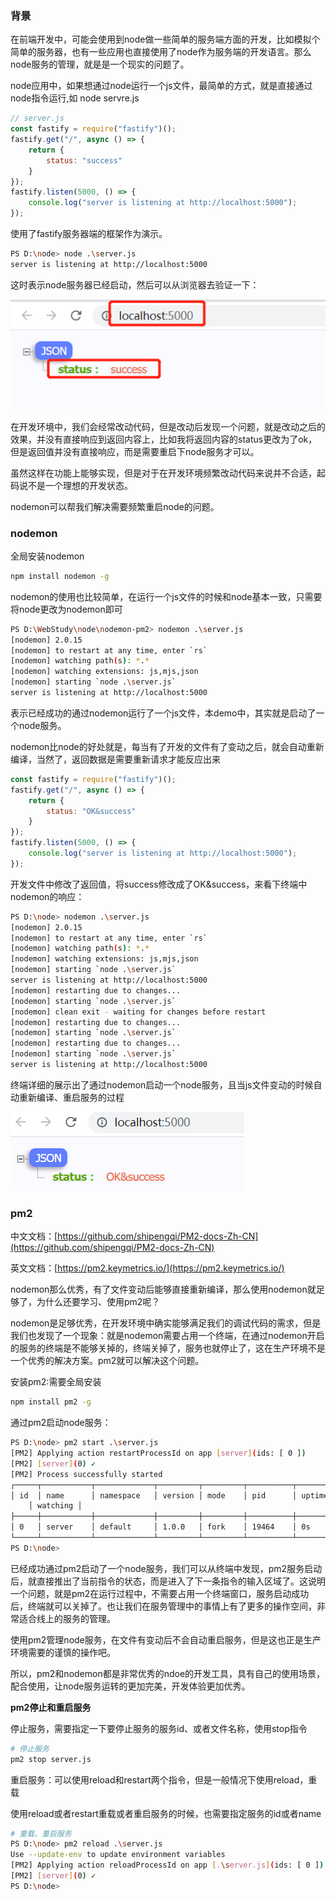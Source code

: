 ### 背景

在前端开发中，可能会使用到node做一些简单的服务端方面的开发，比如模拟个简单的服务器，也有一些应用也直接使用了node作为服务端的开发语言。那么node服务的管理，就是是一个现实的问题了。

node应用中，如果想通过node运行一个js文件，最简单的方式，就是直接通过node指令运行,如 node servre.js

```js
// server.js
const fastify = require("fastify")();
fastify.get("/", async () => {
    return {
        status: "success"
    }
});
fastify.listen(5000, () => {
    console.log("server is listening at http://localhost:5000");
});
```

使用了fastify服务器端的框架作为演示。

```bash
PS D:\node> node .\server.js
server is listening at http://localhost:5000
```

这时表示node服务器已经启动，然后可以从浏览器去验证一下：

![node启动服务](./images/i1.png)

在开发环境中，我们会经常改动代码，但是改动后发现一个问题，就是改动之后的效果，并没有直接响应到返回内容上，比如我将返回内容的status更改为了ok，但是返回值并没有直接响应，而是需要重启下node服务才可以。

虽然这样在功能上能够实现，但是对于在开发环境频繁改动代码来说并不合适，起码说不是一个理想的开发状态。

nodemon可以帮我们解决需要频繁重启node的问题。

### nodemon

全局安装nodemon

```bash
npm install nodemon -g
```

nodemon的使用也比较简单，在运行一个js文件的时候和node基本一致，只需要将node更改为nodemon即可

```bash
PS D:\WebStudy\node\nodemon-pm2> nodemon .\server.js
[nodemon] 2.0.15
[nodemon] to restart at any time, enter `rs`
[nodemon] watching path(s): *.*
[nodemon] watching extensions: js,mjs,json
[nodemon] starting `node .\server.js`
server is listening at http://localhost:5000
```

表示已经成功的通过nodemon运行了一个js文件，本demo中，其实就是启动了一个node服务。

nodemon比node的好处就是，每当有了开发的文件有了变动之后，就会自动重新编译，当然了，返回数据是需要重新请求才能反应出来

```js
const fastify = require("fastify")();
fastify.get("/", async () => {
    return {
        status: "OK&success"
    }
});
fastify.listen(5000, () => {
    console.log("server is listening at http://localhost:5000");
});
```

开发文件中修改了返回值，将success修改成了OK&success，来看下终端中nodemon的响应：

```bash
PS D:\node> nodemon .\server.js
[nodemon] 2.0.15
[nodemon] to restart at any time, enter `rs`
[nodemon] watching path(s): *.*
[nodemon] watching extensions: js,mjs,json
[nodemon] starting `node .\server.js`
server is listening at http://localhost:5000
[nodemon] restarting due to changes...
[nodemon] starting `node .\server.js`
[nodemon] clean exit - waiting for changes before restart
[nodemon] restarting due to changes...
[nodemon] starting `node .\server.js`
[nodemon] restarting due to changes...
[nodemon] starting `node .\server.js`
server is listening at http://localhost:5000
```

终端详细的展示出了通过nodemon启动一个node服务，且当js文件变动的时候自动重新编译、重启服务的过程

![nodemon监听node服务](./images/i2.png)

### pm2

中文文档：[https://github.com/shipengqi/PM2-docs-Zh-CN](https://github.com/shipengqi/PM2-docs-Zh-CN)

英文文档：[https://pm2.keymetrics.io/](https://pm2.keymetrics.io/)

nodemon那么优秀，有了文件变动后能够直接重新编译，那么使用nodemon就足够了，为什么还要学习、使用pm2呢？

nodemon是足够优秀，在开发环境中确实能够满足我们的调试代码的需求，但是我们也发现了一个现象：就是nodemon需要占用一个终端，在通过nodemon开启的服务的终端是不能够关掉的，终端关掉了，服务也就停止了，这在生产环境不是一个优秀的解决方案。pm2就可以解决这个问题。

安装pm2:需要全局安装

```bash
npm install pm2 -g
```

通过pm2启动node服务：

```bash
PS D:\node> pm2 start .\server.js
[PM2] Applying action restartProcessId on app [server](ids: [ 0 ])
[PM2] [server](0) ✓
[PM2] Process successfully started
┌─────┬───────────┬─────────────┬─────────┬─────────┬──────────┬────────┬──────┬───────────┬──────────┬──────────┬──────────┬──────────┐
│ id  │ name      │ namespace   │ version │ mode    │ pid      │ uptime │ ↺    │ status    │ cpu      │ mem      │ user
    │ watching │
├─────┼───────────┼─────────────┼─────────┼─────────┼──────────┼────────┼──────┼───────────┼──────────┼──────────┼──────────┼──────────┤
│ 0   │ server    │ default     │ 1.0.0   │ fork    │ 19464    │ 0s     │ 0    │ online    │ 0%       │ 31.6mb   │ xxx    │ disabled │
└─────┴───────────┴─────────────┴─────────┴─────────┴──────────┴────────┴──────┴───────────┴──────────┴──────────┴──────────┴──────────┘
PS D:\node>
```

已经成功通过pm2启动了一个node服务，我们可以从终端中发现，pm2服务启动后，就直接推出了当前指令的状态，而是进入了下一条指令的输入区域了。这说明一个问题，就是pm2在运行过程中，不需要占用一个终端窗口，服务启动成功后，终端就可以关掉了。也让我们在服务管理中的事情上有了更多的操作空间，非常适合线上的服务的管理。

使用pm2管理node服务，在文件有变动后不会自动重启服务，但是这也正是生产环境需要的谨慎的操作吧。

所以，pm2和nodemon都是非常优秀的ndoe的开发工具，具有自己的使用场景，配合使用，让node服务运转的更加完美，开发体验更加优秀。

**pm2停止和重启服务**

停止服务，需要指定一下要停止服务的服务id、或者文件名称，使用stop指令

```bash
# 停止服务
pm2 stop server.js
```

重启服务：可以使用reload和restart两个指令，但是一般情况下使用reload，重载

使用reload或者restart重载或者重启服务的时候，也需要指定服务的id或者name

```bash
# 重载、重启服务
PS D:\node> pm2 reload .\server.js
Use --update-env to update environment variables
[PM2] Applying action reloadProcessId on app [.\server.js](ids: [ 0 ])
[PM2] [server](0) ✓
PS D:\node>
```


